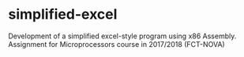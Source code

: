 # simplified-excel
Development of a simplified excel-style program using x86 Assembly.
Assignment for Microprocessors course in 2017/2018 (FCT-NOVA)
